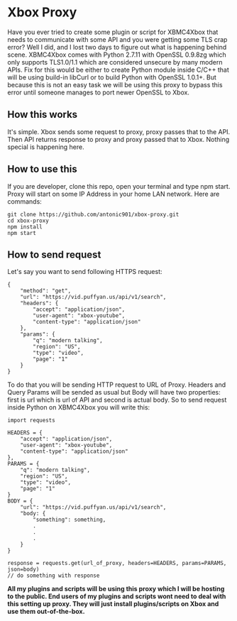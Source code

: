 # Xbox Proxy
Have you ever tried to create some plugin or script for XBMC4Xbox that needs to communicate with some API and you were getting some TLS crap error? Well I did, and I lost two days to figure out what is happening behind scene. XBMC4Xbox comes with Python 2.7.11 with OpenSSL 0.9.8zg which only supports TLS1.0/1.1 which are considered unsecure by many modern APIs. Fix for this would be either to create Python module inside C/C++ that will be using build-in libCurl or to build Python with OpenSSL 1.0.1+. But because this is not an easy task we will be using this proxy to bypass this error until someone manages to port newer OpenSSL to Xbox.

## How this works
It's simple. Xbox sends some request to proxy, proxy passes that to the API. Then API returns response to proxy and proxy passed that to Xbox. Nothing special is happening here.

## How to use this
If you are developer, clone this repo, open your terminal and type npm start. Proxy will start on some IP Address in your home LAN network. Here are commands:
```console
git clone https://github.com/antonic901/xbox-proxy.git
cd xbox-proxy
npm install
npm start
```
## How to send request
Let's say you want to send following HTTPS request:
```console
{
    "method": "get",
    "url": "https://vid.puffyan.us/api/v1/search",
    "headers": {
        "accept": "application/json",
        "user-agent": "xbox-youtube",
        "content-type": "application/json"
    },
    "params": {
        "q": "modern talking",
        "region": "US",
        "type": "video",
        "page": "1"
    }
}
```

To do that you will be sending HTTP request to URL of Proxy. Headers and Query Params will be sended as usual but Body will have two properties: first is url which is url of API and second is actual body. So to send request inside Python on XBMC4Xbox you will write this:

```
import requests

HEADERS = {
    "accept": "application/json",
    "user-agent": "xbox-youtube",
    "content-type": "application/json"
},
PARAMS = {
    "q": "modern talking",
    "region": "US",
    "type": "video",
    "page": "1"
}
BODY = {
    "url": "https://vid.puffyan.us/api/v1/search",
    "body: {
        "something": something,
        .
        .
        .
    }
}

response = requests.get(url_of_proxy, headers=HEADERS, params=PARAMS, json=body)
// do something with response
```

**All my plugins and scripts will be using this proxy which I will be hosting to the public. End users of my plugins and scripts wont need to deal with this setting up proxy. They will just install plugins/scripts on Xbox and use them out-of-the-box.**
